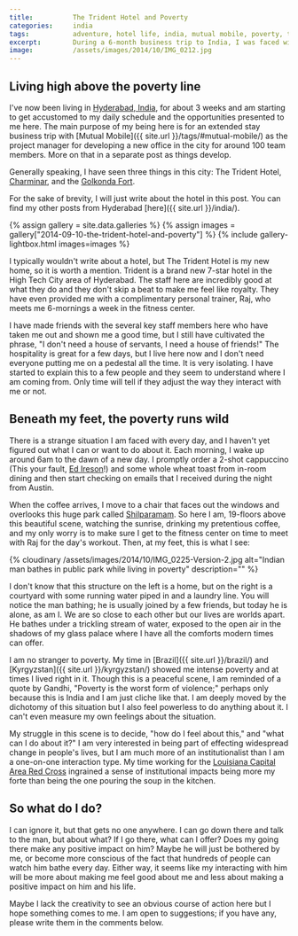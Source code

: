```yaml
---
title:			The Trident Hotel and Poverty
categories:		india
tags:			adventure, hotel life, india, mutual mobile, poverty, travel
excerpt:		During a 6-month business trip to India, I was faced with poverty every day from the window of my high rise 7-star hotel. What could I do about it?
image:			/assets/images/2014/10/IMG_0212.jpg
---
```


## Living high above the poverty line

I've now been living in [Hyderabad, India](https://en.wikipedia.org/wiki/Hyderabad), for about 3 weeks and am starting to get accustomed to my daily schedule and the opportunities presented to me here. The main purpose of my being here is for an extended stay business trip with [Mutual Mobile]({{ site.url }}/tags/#mutual-mobile/) as the project manager for developing a new office in the city for around 100 team members. More on that in a separate post as things develop.

Generally speaking, I have seen three things in this city: The Trident Hotel, [Charminar](https://en.wikipedia.org/wiki/Charminar), and the [Golkonda Fort](https://en.wikipedia.org/wiki/Golconda_Fort).

For the sake of brevity, I will just write about the hotel in this post. You can find my other posts from Hyderabad [here]({{ site.url }}/india/).

{% assign gallery = site.data.galleries %}
{% assign images = gallery["2014-09-10-the-trident-hotel-and-poverty"] %}
{% include gallery-lightbox.html images=images %}

I typically wouldn't write about a hotel, but The Trident Hotel is my new home, so it is worth a mention. Trident is a brand new 7-star hotel in the High Tech City area of Hyderabad. The staff here are incredibly good at what they do and they don't skip a beat to make me feel like royalty. They have even provided me with a complimentary personal trainer, Raj, who meets me 6-mornings a week in the fitness center.

I have made friends with the several key staff members here who have taken me out and shown me a good time, but I still have cultivated the phrase, "I don't need a house of servants, I need a house of friends!" The hospitality is great for a few days, but I live here now and I don't need everyone putting me on a pedestal all the time. It is very isolating. I have started to explain this to a few people and they seem to understand where I am coming from. Only time will tell if they adjust the way they interact with me or not.

## Beneath my feet, the poverty runs wild

There is a strange situation I am faced with every day, and I haven't yet figured out what I can or want to do about it. Each morning, I wake up around 6am to the dawn of a new day. I promptly order a 2-shot cappuccino (This your fault, [Ed Ireson](http://ireson.net)!) and some whole wheat toast from in-room dining and then start checking on emails that I received during the night from Austin.

When the coffee arrives, I move to a chair that faces out the windows and overlooks this huge park called [Shilparamam](https://en.wikipedia.org/wiki/Shilparamam). So here I am, 19-floors above this beautiful scene, watching the sunrise, drinking my pretentious coffee, and my only worry is to make sure I get to the fitness center on time to meet with Raj for the day's workout. Then, at my feet, this is what I see:

{% cloudinary /assets/images/2014/10/IMG_0225-Version-2.jpg alt="Indian man bathes in public park while living in poverty" description="" %}

I don't know that this structure on the left is a home, but on the right is a courtyard with some running water piped in and a laundry line. You will notice the man bathing; he is usually joined by a few friends, but today he is alone, as am I. We are so close to each other but our lives are worlds apart. He bathes under a trickling stream of water, exposed to the open air in the shadows of my glass palace where I have all the comforts modern times can offer.

I am no stranger to poverty. My time in [Brazil]({{ site.url }}/brazil/) and [Kyrgyzstan]({{ site.url }}/kyrgyzstan/) showed me intense poverty and at times I lived right in it. Though this is a peaceful scene, I am reminded of a quote by Gandhi, "Poverty is the worst form of violence;" perhaps only because this is India and I am just cliche like that. I am deeply moved by the dichotomy of this situation but I also feel powerless to do anything about it. I can't even measure my own feelings about the situation.

My struggle in this scene is to decide, "how do I feel about this," and "what can I do about it?" I am very interested in being part of effecting widespread change in people's lives, but I am much more of an institutionalist than I am a one-on-one interaction type. My time working for the [Louisiana Capital Area Red Cross](https://www.redcross.org/local/louisiana/about-us/locations/louisiana-capital-area-west.html) ingrained a sense of institutional impacts being more my forte than being the one pouring the soup in the kitchen.

## So what do I do?

I can ignore it, but that gets no one anywhere. I can go down there and talk to the man, but about what? If I go there, what can I offer? Does my going there make any positive impact on him? Maybe he will just be bothered by me, or become more conscious of the fact that hundreds of people can watch him bathe every day. Either way, it seems like my interacting with him will be more about making me feel good about me and less about making a positive impact on him and his life.

Maybe I lack the creativity to see an obvious course of action here but I hope something comes to me. I am open to suggestions; if you have any, please write them in the comments below.
